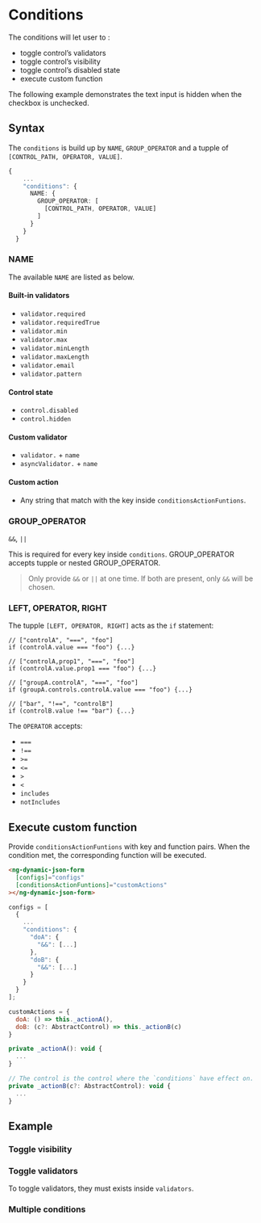# Conditions

The conditions will let user to :

- toggle control’s validators
- toggle control’s visibility
- toggle control’s disabled state
- execute custom function

The following example demonstrates the text input is hidden when the checkbox is unchecked.

<doc-form-viewer config-path="CONDITIONS_VISIBILITY.EN"></doc-form-viewer>

## Syntax

The `conditions` is build up by `NAME`, `GROUP_OPERATOR` and a tupple of `[CONTROL_PATH, OPERATOR, VALUE]`.

```ts
{
    ...
    "conditions": {
      NAME: {
        GROUP_OPERATOR: [
          [CONTROL_PATH, OPERATOR, VALUE]
        ]
      }
    }
  }
```

### NAME

The available `NAME` are listed as below.

#### Built-in validators

- `validator.required`
- `validator.requiredTrue`
- `validator.min`
- `validator.max`
- `validator.minLength`
- `validator.maxLength`
- `validator.email`
- `validator.pattern`

#### Control state

- `control.disabled`
- `control.hidden`

#### Custom validator

- `validator.` + `name`
- `asyncValidator.` + `name`

#### Custom action

- Any string that match with the key inside `conditionsActionFuntions`.

### GROUP_OPERATOR

`&&`, `||`

This is required for every key inside `conditions`. GROUP_OPERATOR accepts tupple or nested GROUP_OPERATOR.

> Only provide `&&` or `||` at one time. If both are present, only `&&` will be chosen.

### LEFT, OPERATOR, RIGHT

The tupple `[LEFT, OPERATOR, RIGHT]` acts as the `if` statement:

```tsx
// ["controlA", "===", "foo"]
if (controlA.value === "foo") {...}

// ["controlA,prop1", "===", "foo"]
if (controlA.value.prop1 === "foo") {...}

// ["groupA.controlA", "===", "foo"]
if (groupA.controls.controlA.value === "foo") {...}

// ["bar", "!==", "controlB"]
if (controlB.value !== "bar") {...}
```

The `OPERATOR` accepts:

- `===`
- `!==`
- `>=`
- `<=`
- `>`
- `<`
- `includes`
- `notIncludes`

## Execute custom function

Provide `conditionsActionFuntions` with key and function pairs. When the condition met, the corresponding function will be executed.

<doc-tab>

<doc-code name="HTML">

<!-- prettier-ignore -->
```html
<ng-dynamic-json-form
  [configs]="configs"
  [conditionsActionFuntions]="customActions"
></ng-dynamic-json-form>
```

</doc-code>

<doc-code name="TS">

```jsx
configs = [
  {
    ...
    "conditions": {
      "doA": {
        "&&": [...]
      },
      "doB": {
        "&&": [...]
      }
    }
  }
];

customActions = {
  doA: () => this._actionA(),
  doB: (c?: AbstractControl) => this._actionB(c)
}

private _actionA(): void {
  ...
}

// The control is the control where the `conditions` have effect on.
private _actionB(c?: AbstractControl): void {
  ...
}
```

</doc-code>

</doc-tab>

## Example

### Toggle visibility

<doc-form-viewer config-path="CONDITIONS_VISIBILITY.EN"></doc-form-viewer>

### Toggle validators

To toggle validators, they must exists inside `validators`.

<doc-form-viewer config-path="CONDITIONS_VALIDATOR.EN"></doc-form-viewer>

### Multiple conditions

<doc-form-viewer config-path="CONDITIONS_MULTIPLE.EN"></doc-form-viewer>

